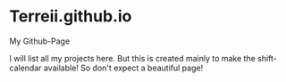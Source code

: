 Terreii.github.io
=================

My Github-Page

I will list all my projects here. But this is created mainly to make the shift-calendar available!
So don't expect a beautiful page!
